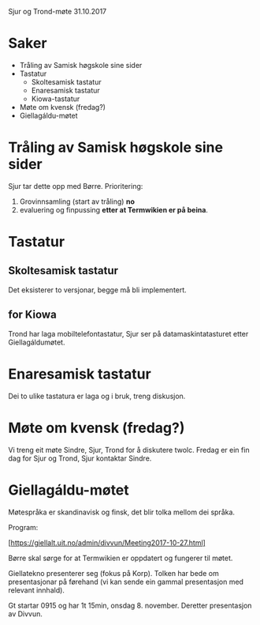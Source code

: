 Sjur og Trond-møte 31.10.2017

# Saker

* Tråling av Samisk høgskole sine sider
* Tastatur
    - Skoltesamisk tastatur
    - Enaresamisk tastatur
    - Kiowa-tastatur
* Møte om kvensk (fredag?)
* Giellagáldu-møtet

#  Tråling av Samisk høgskole sine sider

Sjur tar dette opp med Børre. Prioritering:

1. Grovinnsamling (start av tråling) **no**
1. evaluering og finpussing **etter at Termwikien er på beina**.

#  Tastatur

##  Skoltesamisk tastatur

Det eksisterer to versjonar, begge må bli implementert.

##  for Kiowa
Trond har laga mobiltelefontastatur, Sjur ser på datamaskintatasturet
etter Giellagáldumøtet.

#  Enaresamisk tastatur

Dei to ulike tastatura er laga og i bruk, treng diskusjon.

#  Møte om kvensk (fredag?)

Vi treng eit møte Sindre, Sjur, Trond for å diskutere twolc.
Fredag er ein fin dag for Sjur og Trond, Sjur kontaktar Sindre.

#  Giellagáldu-møtet

Møtespråka er skandinavisk og finsk, det blir tolka mellom dei språka.

Program:

[https://giellalt.uit.no/admin/divvun/Meeting2017-10-27.html]

Børre skal sørge for at Termwikien er oppdatert og fungerer til møtet.

Giellatekno presenterer seg (fokus på Korp).
Tolken har bede om presentasjonar på førehand (vi kan sende ein gammal
presentasjon med relevant innhald).

Gt startar 0915 og har 1t 15min, onsdag 8. november.
Deretter presentasjon av Divvun.
